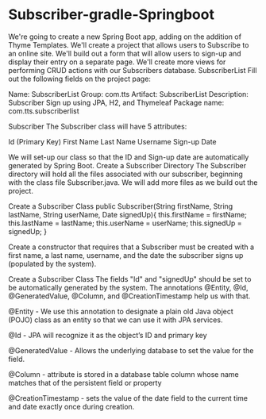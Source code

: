 # Subscriber-gradle-Springboot
We're going to create a new Spring Boot app, adding on the addition of Thyme Templates.
We'll create a project that allows users to Subscribe to an online site.
We'll build out a form that will allow users to sign-up and display their entry on a separate page.
We'll create more views for performing CRUD actions with our Subscribers database.
SubscriberList
Fill out the following fields on the project page:


Name: SubscriberList
Group: com.tts
Artifact: SubscriberList
Description: Subscriber Sign up using JPA, H2, and Thymeleaf
Package name: com.tts.subscriberlist

Subscriber
The Subscriber class will have 5 attributes:

Id (Primary Key)
First Name
Last Name
Username
Sign-up Date
 
 We will set-up our class so that the ID and Sign-up date are automatically generated by Spring Boot.
Create a Subscriber Directory
The Subscriber directory will hold all the files associated with our subscriber, beginning with the class file Subscriber.java. We will add more files as we build out the project.

Create a Subscriber Class 
        public Subscriber(String firstName, String lastName, String userName, Date signedUp){
		this.firstName = firstName;
		this.lastName = lastName;
		this.userName = userName;
		this.signedUp = signedUp;
	}	

        
Create a constructor that requires that a Subscriber must be created with a first name, a last name, username, and the date the subscriber signs up (populated by the system).

Create a Subscriber Class 
The fields "Id" and "signedUp"  should be set to be automatically generated by the system. The annotations @Entity, @Id, @GeneratedValue, @Column, and @CreationTimestamp help us with that.

@Entity - We use this annotation to designate a plain old Java object (POJO) class as an entity so that we can use it with JPA services.

@Id - JPA will recognize it as the object’s ID and primary key

@GeneratedValue - Allows the underlying database to set the value for the field.

@Column -   attribute is stored in a database table column whose name matches that of the persistent field or property

@CreationTimestamp - sets the value of the date field to the current time and date exactly once during creation.


